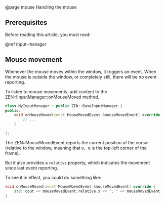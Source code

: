 @page mouse Handling the mouse

## Prerequisites

Before reading this article, you must read:

@ref input-manager

## Mouse movement

Whenever the mouse moves within the window, it triggers an event.
When the mouse is outside the window, or completely still, there
will be no event reporting.

To listen to mouse movements, add content to the
ZEN::IInputManager::onMouseMoved method.

````cpp
class MyInputManager : public ZEN::BaseInputManager {
public:
    void onMouseMoved(const MouseMovedEvent &mouseMovedEvent) override {
        // ...
    }

};
````

The ZEN::MouseMovedEvent reports the current position of the cursor
(relative to the window, meaning that ``0, 0`` is the top-left corner
of the frame).

But it also provides a ``relative`` property, which indicates the movement
since last event reporting.

To see it in effect, you could do something like:

````cpp
void onMouseMoved(const MouseMovedEvent &mouseMovedEvent) override {
    std::cout << mouseMovedEvent.relative.x << ", " << mouseMovedEvent.relative.y << "\n";
}
````
